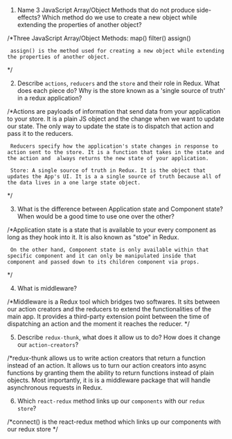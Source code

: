 1.  Name 3 JavaScript Array/Object Methods that do not produce side-effects? Which method do we use to create a new object while extending the properties of another           object?

   /*Three JavaScript Array/Object Methods:
     map() 
     filter()
     assign()

     assign() is the method used for creating a new object while extending the properties of another object.
   */

2.  Describe `actions`, `reducers` and the `store` and their role in Redux. What does each piece do? Why is the store known as a 'single source of truth' in a redux           application?

   /*Actions are payloads of information that send data from your application to your store. It is a plain JS object and the change when we want to update our state. The    only way to update the state is to dispatch that action and pass it to the reducers. 
     
     Reducers specify how the application's state changes in response to action sent to the store. It is a function that takes in the state and the action and  always returns the new state of your application.

     Store: A single source of truth in Redux. It is the object that updates the App's UI. It is a a single source of truth because all of the data lives in a one large state object.
   */

3.  What is the difference between Application state and Component state? When would be a good time to use one over the other?

   /*Application state is a state that is available to your every component as long as they hook into it. It is also known as "stoe" in Redux. 
   
     On the other hand, Component state is only available within that specific component and it can only be manipulated inside that component and passed down to its children component via props.
   */

4.  What is middleware?

   /*Middleware is a Redux tool which bridges two softwares. It sits between our action creators and the reducers to extend the functionalities of the main app. It          provides a third-party extension point between the time of dispatching an action and the moment it reaches the reducer.
   */

5.  Describe `redux-thunk`, what does it allow us to do? How does it change our `action-creators`?

   /*redux-thunk allows us to write action creators that return a function instead of an action. It allows us to turn our action creators into async functions by granting   them the ability to return functions instead of plain objects. Most importantly, it is is a middleware package that will handle asynchronous requests in Redux.

6.  Which `react-redux` method links up our `components` with our `redux store`?

   /*connect() is the react-redux method which links up our components with our redux store
   */
